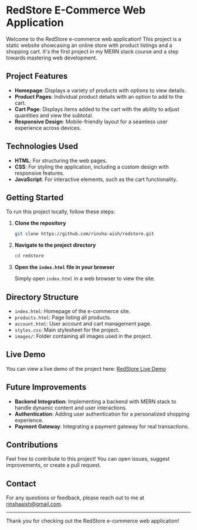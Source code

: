 # RedStore E-Commerce Web Application

Welcome to the RedStore e-commerce web application! This project is a static website showcasing an online store with product listings and a shopping cart. It's the first project in my MERN stack course and a step towards mastering web development.

## Project Features

- **Homepage**: Displays a variety of products with options to view details.
- **Product Pages**: Individual product details with an option to add to the cart.
- **Cart Page**: Displays items added to the cart with the ability to adjust quantities and view the subtotal.
- **Responsive Design**: Mobile-friendly layout for a seamless user experience across devices.

## Technologies Used

- **HTML**: For structuring the web pages.
- **CSS**: For styling the application, including a custom design with responsive features.
- **JavaScript**: For interactive elements, such as the cart functionality.

## Getting Started

To run this project locally, follow these steps:

1. **Clone the repository**

    ```bash
    git clone https://github.com/rinsha-aish/redstore.git
    ```

2. **Navigate to the project directory**

    ```bash
    cd redstore
    ```

3. **Open the `index.html` file in your browser**

    Simply open `index.html` in a web browser to view the site.

## Directory Structure

- `index.html`: Homepage of the e-commerce site.
- `products.html`: Page listing all products.
- `account.html`: User account and cart management page.
- `styles.css`: Main stylesheet for the project.
- `images/`: Folder containing all images used in the project.

## Live Demo

You can view a live demo of the project here: [RedStore Live Demo](#) 

## Future Improvements

- **Backend Integration**: Implementing a backend with MERN stack to handle dynamic content and user interactions.
- **Authentication**: Adding user authentication for a personalized shopping experience.
- **Payment Gateway**: Integrating a payment gateway for real transactions.

## Contributions

Feel free to contribute to this project! You can open issues, suggest improvements, or create a pull request.


## Contact

For any questions or feedback, please reach out to me at [rinshaaish@gmail.com](mailto:rinshaaish@gmail.com).

---

Thank you for checking out the RedStore e-commerce web application!
